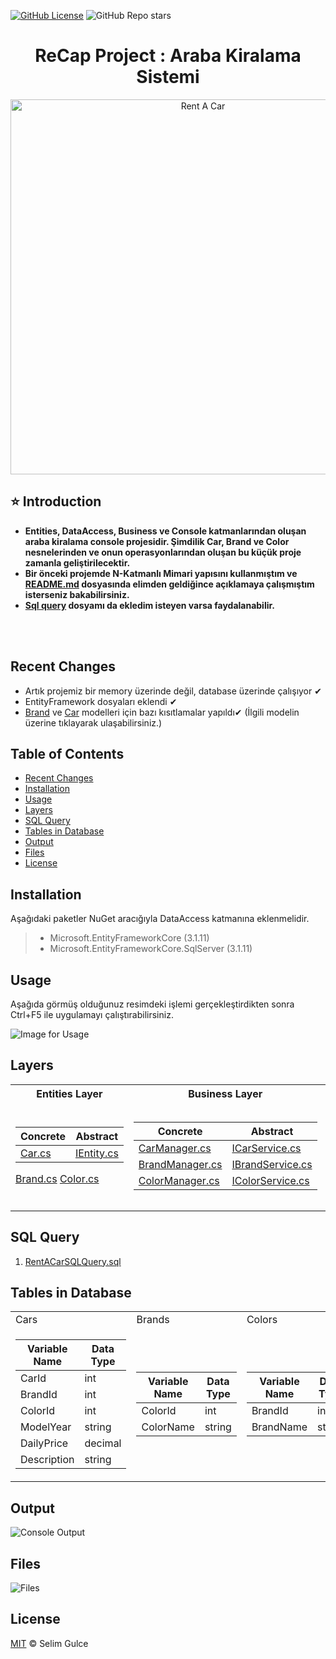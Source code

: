 [![GitHub License](https://img.shields.io/github/license/gulceselim/re-cap-project-with-csharp?color=green)](https://github.com/gulceselim/re-cap-project-with-csharp/blob/main/LICENSE.txt)
![GitHub Repo stars](https://img.shields.io/github/stars/gulceselim/re-cap-project-with-csharp?color=yellow)
<!--![GitHub repo size](https://img.shields.io/github/repo-size/gulceselim/re-cap-project-with-csharp)-->

<h1 align="center">ReCap Project : Araba Kiralama Sistemi</h1> 

<p align="center">
  <img src="https://user-images.githubusercontent.com/43720773/106998466-9d31b280-6795-11eb-8e5b-16e0b78a99bc.PNG" width="600" alt="Rent A Car">
</p>

## ⭐ Introduction 
- **Entities, DataAccess, Business ve Console katmanlarından oluşan araba kiralama console projesidir. Şimdilik Car, Brand ve Color nesnelerinden ve onun operasyonlarından oluşan bu küçük proje zamanla geliştirilecektir.**
- **Bir önceki projemde N-Katmanlı Mimari yapısını kullanmıştım ve [README.md](https://github.com/gulceselim/ReCapDemo/blob/master/README.md) dosyasında elimden geldiğince açıklamaya çalışmıştım isterseniz bakabilirsiniz.**
- **[Sql query](https://github.com/gulceselim/re-cap-project-with-csharp/blob/main/RentACarSQLQuery.sql) dosyamı da ekledim isteyen varsa faydalanabilir.**

<br></br>

## Recent Changes
- Artık projemiz bir memory üzerinde değil, database üzerinde çalışıyor ✔
- EntityFramework dosyaları eklendi ✔
- [Brand](https://github.com/gulceselim/re-cap-project-with-csharp/blob/main/Business/Concrete/BrandManager.cs) ve [Car](https://github.com/gulceselim/re-cap-project-with-csharp/blob/main/Business/Concrete/CarManager.cs) modelleri için bazı kısıtlamalar yapıldı✔ (İlgili modelin üzerine tıklayarak ulaşabilirsiniz.)


## Table of Contents
- [Recent Changes](#recent-changes)
- [Installation](#installation)
- [Usage](#usage)
- [Layers](#layers)
- [SQL Query](#sql-query)
- [Tables in Database](#tables-in-database)
- [Output](#output)
- [Files](#files)
- [License](#license)


## Installation
Aşağıdaki paketler NuGet aracığıyla DataAccess katmanına eklenmelidir.
> - Microsoft.EntityFrameworkCore (3.1.11)
> - Microsoft.EntityFrameworkCore.SqlServer (3.1.11)


## Usage 
Aşağıda görmüş olduğunuz resimdeki işlemi gerçekleştirdikten sonra Ctrl+F5 ile uygulamayı çalıştırabilirsiniz.

![Image for Usage](https://user-images.githubusercontent.com/43720773/107143179-aa40d400-6944-11eb-9a45-e3f6dcdf6b80.jpg)


## Layers
<table>
  <tr>
    <th>Entities Layer</th>
     <th>Business Layer</th>
     <th>Data Access Layer</th>
     <th>Presentation Layer</th>
  </tr>
  <tr>
    <td>
      
Concrete | Abstract
------------ | -------------
[Car.cs](https://github.com/gulceselim/re-cap-project-with-csharp/blob/main/Entities/Concrete/Car.cs) | [IEntity.cs](https://github.com/gulceselim/re-cap-project-with-csharp/tree/main/Entities/Abstract)
[Brand.cs](https://github.com/gulceselim/re-cap-project-with-csharp/blob/main/Entities/Concrete/Brand.cs)
[Color.cs](https://github.com/gulceselim/re-cap-project-with-csharp/blob/main/Entities/Concrete/Color.cs)

   </td>
    <td>
  
Concrete | Abstract
------------ | -------------
[CarManager.cs](https://github.com/gulceselim/re-cap-project-with-csharp/blob/main/Business/Concrete/CarManager.cs) | [ICarService.cs](https://github.com/gulceselim/re-cap-project-with-csharp/blob/main/Business/Abstract/ICarService.cs)
[BrandManager.cs](https://github.com/gulceselim/re-cap-project-with-csharp/blob/main/Business/Concrete/BrandManager.cs) | [IBrandService.cs](https://github.com/gulceselim/re-cap-project-with-csharp/blob/main/Business/Abstract/IBrandService.cs)
[ColorManager.cs](https://github.com/gulceselim/re-cap-project-with-csharp/blob/main/Business/Concrete/ColorManager.cs) | [IColorService.cs](https://github.com/gulceselim/re-cap-project-with-csharp/blob/main/Business/Abstract/IColorService.cs)

   </td>
    <td>
  
Concrete | Abstract
------------ | -------------
[Repository/EfCarDal.cs](https://github.com/gulceselim/re-cap-project-with-csharp/blob/main/DataAccess/Concrete/EntityFramework/Repository/EfCarDal.cs) | [ICarDal.cs](https://github.com/gulceselim/re-cap-project-with-csharp/blob/main/DataAccess/Abstract/ICarDal.cs)
[Repository/EfBrandDal.cs](https://github.com/gulceselim/re-cap-project-with-csharp/blob/main/DataAccess/Concrete/EntityFramework/Repository/EfBrandDal.cs) | [IBrandDal.cs](https://github.com/gulceselim/re-cap-project-with-csharp/blob/main/DataAccess/Abstract/IBrandDal.cs)
[Repository/EfColorDal.cs](https://github.com/gulceselim/re-cap-project-with-csharp/blob/main/DataAccess/Concrete/EntityFramework/Repository/EfColorDal.cs) | [IColorDal.cs](https://github.com/gulceselim/re-cap-project-with-csharp/blob/main/DataAccess/Abstract/IColorDal.cs)
[Context/RentACarContext.cs](https://github.com/gulceselim/re-cap-project-with-csharp/blob/main/DataAccess/Concrete/EntityFramework/Context/RentACarContext.cs) | [IEntityRepository.cs](https://github.com/gulceselim/re-cap-project-with-csharp/blob/main/DataAccess/Abstract/IEntityRepository.cs)

   </td>
    <td>
  
Concrete | Abstract
------------ | -------------
[Program.cs](https://github.com/gulceselim/re-cap-project-with-csharp/blob/main/ConsoleUI/Program.cs) 
 
   </td>
  </tr>
 </table>


## SQL Query
1. [RentACarSQLQuery.sql](https://github.com/gulceselim/re-cap-project-with-csharp/blob/main/RentACarSQLQuery.sql)


## Tables in Database
<table>
  <tr>
    <td>Cars</td>
     <td>Brands</td>
     <td>Colors</td>
  </tr>
  <tr>
    <td>

Variable Name | Data Type
------------ | -------------
CarId | int
BrandId | int
ColorId | int
ModelYear | string
DailyPrice | decimal
Description | string
   
   </td>
    <td>

Variable Name | Data Type
------------ | -------------
ColorId | int
ColorName | string
   
   </td>
    <td>

Variable Name | Data Type
------------ | -------------
BrandId | int
BrandName | string
   
   </td>
  </tr>
 </table>


## Output
![Console Output](https://user-images.githubusercontent.com/43720773/106929084-fca3aa00-6724-11eb-877c-8f66c0a7f6d9.jpg)


## Files
![Files](https://user-images.githubusercontent.com/43720773/106918756-8bf79000-671a-11eb-9b60-4e20d46ed1d8.jpg)


## License
[MIT](https://github.com/gulceselim/re-cap-project-with-csharp/blob/main/LICENSE.txt) © Selim Gulce
